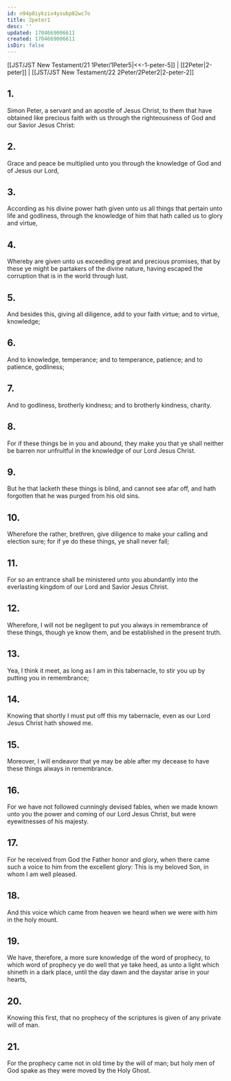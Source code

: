 ```yaml
---
id: n94p8iykzix4ysubp82wc7o
title: 2peter1
desc: ''
updated: 1704669006611
created: 1704669006611
isDir: false
---
```

[[JST/JST New Testament/21 1Peter/1Peter5|<<-1-peter-5]] | [[2Peter|2-peter]] | [[JST/JST New Testament/22 2Peter/2Peter2|2-peter-2]]
## 1.
Simon Peter, a servant and an apostle of Jesus Christ, to them that have obtained like precious faith with us through the righteousness of God and our Savior Jesus Christ:
## 2.
Grace and peace be multiplied unto you through the knowledge of God and of Jesus our Lord,
## 3.
According as his divine power hath given unto us all things that pertain unto life and godliness, through the knowledge of him that hath called us to glory and virtue,
## 4.
Whereby are given unto us exceeding great and precious promises, that by these ye might be partakers of the divine nature, having escaped the corruption that is in the world through lust.
## 5.
And besides this, giving all diligence, add to your faith virtue; and to virtue, knowledge;
## 6.
And to knowledge, temperance; and to temperance, patience; and to patience, godliness;
## 7.
And to godliness, brotherly kindness; and to brotherly kindness, charity.
## 8.
For if these things be in you and abound, they make you that ye shall neither be barren nor unfruitful in the knowledge of our Lord Jesus Christ.
## 9.
But he that lacketh these things is blind, and cannot see afar off, and hath forgotten that he was purged from his old sins.
## 10.
Wherefore the rather, brethren, give diligence to make your calling and election sure; for if ye do these things, ye shall never fall;
## 11.
For so an entrance shall be ministered unto you abundantly into the everlasting kingdom of our Lord and Savior Jesus Christ.
## 12.
Wherefore, I will not be negligent to put you always in remembrance of these things, though ye know them, and be established in the present truth.
## 13.
Yea, I think it meet, as long as I am in this tabernacle, to stir you up by putting you in remembrance;
## 14.
Knowing that shortly I must put off this my tabernacle, even as our Lord Jesus Christ hath showed me.
## 15.
Moreover, I will endeavor that ye may be able after my decease to have these things always in remembrance.
## 16.
For we have not followed cunningly devised fables, when we made known unto you the power and coming of our Lord Jesus Christ, but were eyewitnesses of his majesty.
## 17.
For he received from God the Father honor and glory, when there came such a voice to him from the excellent glory: This is my beloved Son, in whom I am well pleased.
## 18.
And this voice which came from heaven we heard when we were with him in the holy mount.
## 19.
We have, therefore, a more sure knowledge of the word of prophecy, to which word of prophecy ye do well that ye take heed, as unto a light which shineth in a dark place, until the day dawn and the daystar arise in your hearts,
## 20.
Knowing this first, that no prophecy of the scriptures is given of any private will of man.
## 21.
For the prophecy came not in old time by the will of man; but holy men of God spake as they were moved by the Holy Ghost.

